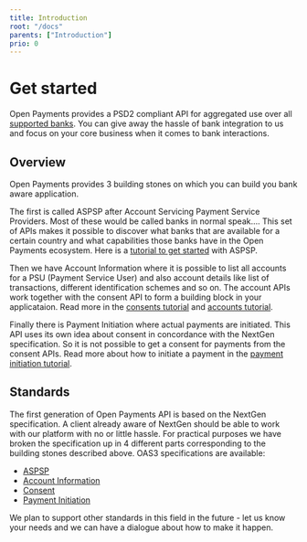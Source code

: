 ```yaml
---
title: Introduction
root: "/docs"
parents: ["Introduction"]
prio: 0
---
```

# Get started

Open Payments provides a PSD2 compliant API for aggregated use over all [supported banks](/docs/get-started/supported-banks).
You can give away the hassle of bank integration to us and focus on your core business when it comes to bank interactions.

## Overview

Open Payments provides 3 building stones on which you can build you bank aware application. 

The first is called ASPSP after Account Servicing Payment Service Providers. Most of these would be called banks in normal speak.... This set of
APIs makes it possible to discover what banks that are available for a certain country and what capabilities those banks
have in the Open Payments ecosystem. Here is a [tutorial to get started](/docs/tutorials/aspsp) with ASPSP.

Then we have Account Information where it is possible to list all accounts for a PSU (Payment Service User) and also account details 
like list of transactions, different identification schemes and so on. The account APIs work together with the consent API to form 
a building block in your applicataion. Read more in the [consents tutorial](/docs/tutorials/consents) and [accounts tutorial](/docs/tutorials/accounts).

Finally there is Payment Initiation where actual payments are initiated. This API uses its own idea about consent in concordance with the
NextGen specification. So it is not possible to get a consent for payments from the consent APIs. Read more about how to initiate 
a payment in the [payment initiation tutorial](/docs/tutorials/payments).

## Standards

The first generation of Open Payments API is based on the NextGen specification. A client already aware of NextGen should be able to 
work with our platform with no or little hassle. For practical purposes we have broken the specification up in 4 different parts 
corresponding to the building stones described above. OAS3 specifications are available:

- [ASPSP](/api/aspsp)
- [Account Information](/api/accounts)
- [Consent](/api/consent)
- [Payment Initiation](/api/payment-initiation)

We plan to support other standards in this field in the future - let us know your needs and we can have a dialogue about how to make it happen.
